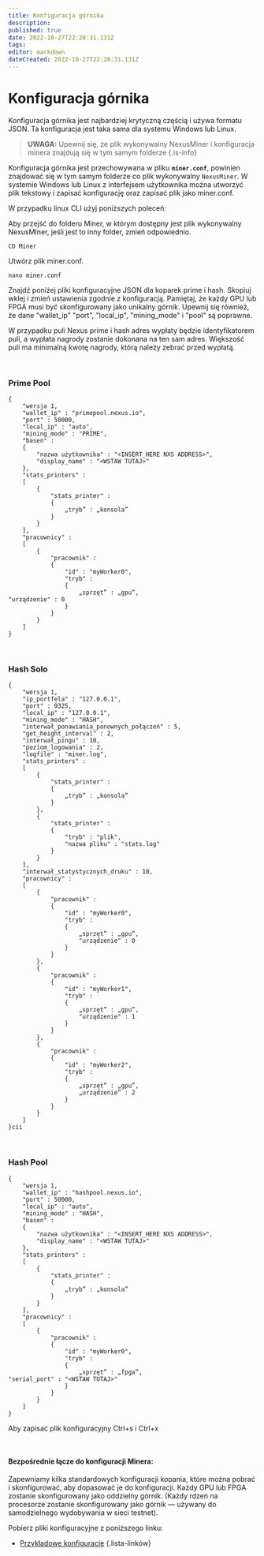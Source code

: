 ```yaml
---
title: Konfiguracja górnika
description: 
published: true
date: 2022-10-27T22:28:31.131Z
tags: 
editor: markdown
dateCreated: 2022-10-27T22:28:31.131Z
---
```


# Konfiguracja górnika

Konfiguracja górnika jest najbardziej krytyczną częścią i używa formatu JSON. Ta konfiguracja jest taka sama dla systemu Windows lub Linux.


> **UWAGA:** Upewnij się, że plik wykonywalny NexusMiner i konfiguracja minera znajdują się w tym samym folderze
{.is-info}


Konfiguracja górnika jest przechowywana w pliku **`miner.conf`**, powinien znajdować się w tym samym folderze co plik wykonywalny `NexusMiner`. W systemie Windows lub Linux z interfejsem użytkownika można utworzyć plik tekstowy i zapisać konfigurację oraz zapisać plik jako miner.conf.

W przypadku linux CLI użyj poniższych poleceń:

Aby przejść do folderu Miner, w którym dostępny jest plik wykonywalny NexusMIner, jeśli jest to inny folder, zmień odpowiednio.

````
CD Miner
````

Utwórz plik miner.conf.

````
nano miner.conf
````

Znajdź poniżej pliki konfiguracyjne JSON dla koparek prime i hash. Skopiuj wklej i zmień ustawienia zgodnie z konfiguracją. Pamiętaj, że każdy GPU lub FPGA musi być skonfigurowany jako unikalny górnik. Upewnij się również, że dane "wallet\_ip" "port", "local\_ip", "mining\_mode" i "pool" są poprawne.

W przypadku puli Nexus prime i hash adres wypłaty będzie identyfikatorem puli, a wypłata nagrody zostanie dokonana na ten sam adres. Większość puli ma minimalną kwotę nagrody, którą należy zebrać przed wypłatą.

&nbsp;

### Prime Pool

````
{
    "wersja 1,
    "wallet_ip" : "primepool.nexus.io",
    "port" : 50000,
    "local_ip" : "auto",
    "mining_mode" : "PRIME",
    "basen" :
    {
        "nazwa użytkownika" : "<INSERT_HERE NXS ADDRESS>",
        "display_name" : "<WSTAW TUTAJ>"
    },
    "stats_printers" :
    [
        {
            "stats_printer" :
            {
                „tryb” : „konsola”
            }
        }
    ],
    "pracownicy" :
    [
        {
            "pracownik" :
            {
                "id" : "myWorker0",
                "tryb" :
                {
                    „sprzęt” : „gpu”,
"urządzenie" : 0
                }
            }
        }
    ]
}
````

&nbsp;

### Hash Solo
````
{
    "wersja 1,
    "ip_portfela" : "127.0.0.1",
    "port" : 9325,
    "local_ip" : "127.0.0.1",
    "mining_mode" : "HASH",
    "interwał_ponawiania_ponownych_połączeń" : 5,
    "get_height_interval" : 2,
    "interwał_pingu" : 10,
    "poziom_logowania" : 2,
    "logfile" : "miner.log",
    "stats_printers" :
    [
        {
            "stats_printer" :
            {
                „tryb” : „konsola”
            }
        },
        {
            "stats_printer" :
            {
                "tryb" : "plik",
                "nazwa pliku" : "stats.log"
            }
        }
    ],
    "interwał_statystycznych_druku" : 10,
    "pracownicy" :
    [
        {
            "pracownik" :
            {
                "id" : "myWorker0",
                "tryb" :
                {
                    „sprzęt” : „gpu”,
                    "urządzenie" : 0
                }
            }
        },
        {
            "pracownik" :
            {
                "id" : "myWorker1",
                "tryb" :
                {
                    „sprzęt” : „gpu”,
                    "urządzenie" : 1
                }
            }
        },
        {
            "pracownik" :
            {
                "id" : "myWorker2",
                "tryb" :
                {
                    „sprzęt” : „gpu”,
                    „urządzenie” : 2
                }
            }
        }
    ]
}cii
````
&nbsp;

### Hash Pool
````
{
    "wersja 1,
    "wallet_ip" : "hashpool.nexus.io",
    "port" : 50000,
    "local_ip" : "auto",
    "mining_mode" : "HASH",
    "basen" :
    {
        "nazwa użytkownika" : "<INSERT_HERE NXS ADDRESS>",
        "display_name" : "<WSTAW TUTAJ>"
    },
    "stats_printers" :
    [
        {
            "stats_printer" :
            {
                „tryb” : „konsola”
            }
        }
    ],
    "pracownicy" :
    [
        {
            "pracownik" :
            {
                "id" : "myWorker0",
                "tryb" :
                {
                    „sprzęt” : „fpga”,
"serial_port" : "<WSTAW TUTAJ>"
                }
            }
        }
    ]
}
````

Aby zapisać plik konfiguracyjny Ctrl+s i Ctrl+x

&nbsp;

#### Bezpośrednie łącze do konfiguracji Minera:

Zapewniamy kilka standardowych konfiguracji kopania, które można pobrać i skonfigurować, aby dopasować je do konfiguracji. Każdy GPU lub FPGA zostanie skonfigurowany jako oddzielny górnik. (Każdy rdzeń na procesorze zostanie skonfigurowany jako górnik — używany do samodzielnego wydobywania w sieci testnet).&#x20;

Pobierz pliki konfiguracyjne z poniższego linku:


- [Przykładowe konfiguracje](https://github.com/Nexusoft/NexusMiner/tree/master/example_configs)
{.lista-linków}